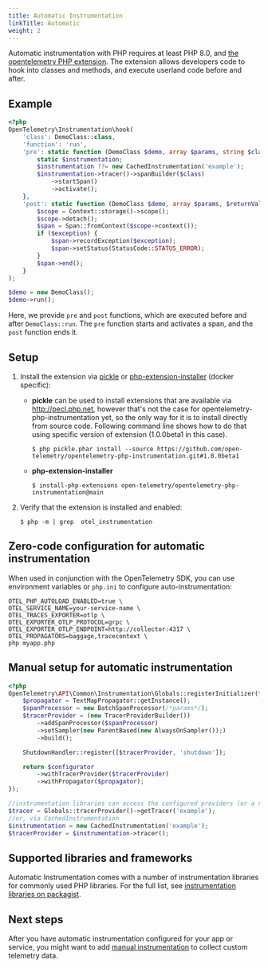 ```yaml
---
title: Automatic Instrumentation
linkTitle: Automatic
weight: 2
---
```


Automatic instrumentation with PHP requires at least PHP 8.0, and
[the opentelemetry PHP extension](https://github.com/open-telemetry/opentelemetry-php-instrumentation).
The extension allows developers code to hook into classes and methods,
and execute userland code before and after.

## Example

```php
<?php
OpenTelemetry\Instrumentation\hook(
    'class': DemoClass::class,
    'function': 'run',
    'pre': static function (DemoClass $demo, array $params, string $class, string $function, ?string $filename, ?int $lineno) use ($tracer) {
        static $instrumentation;
        $instrumentation ??= new CachedInstrumentation('example');
        $instrumentation->tracer()->spanBuilder($class)
            ->startSpan()
            ->activate();
    },
    'post': static function (DemoClass $demo, array $params, $returnValue, ?Throwable $exception) use ($tracer) {
        $scope = Context::storage()->scope();
        $scope->detach();
        $span = Span::fromContext($scope->context());
        if ($exception) {
            $span->recordException($exception);
            $span->setStatus(StatusCode::STATUS_ERROR);
        }
        $span->end();
    }
);

$demo = new DemoClass();
$demo->run();
```

Here, we provide `pre` and `post` functions, which are executed before and after
`DemoClass::run`. The `pre` function starts and activates a span, and the `post`
function ends it.

## Setup

1. Install the extension via [pickle](https://github.com/FriendsOfPHP/pickle) or [php-extension-installer](https://github.com/mlocati/docker-php-extension-installer) (docker specific):

    * **pickle** can be used to install extensions that are available via http://pecl.php.net, however that's not the case
    for opentelemetry-php-instrumentation yet, so the only way for it is to install directly from source code.
    Following command line shows how to do that using specific version of extension (1.0.0beta1 in this case).

        ```console
        $ php pickle.phar install --source https://github.com/open-telemetry/opentelemetry-php-instrumentation.git#1.0.0beta1
        ```
   
   *  **php-extension-installer**
        ```console
        $ install-php-extensions open-telemetry/opentelemetry-php-instrumentation@main
        ```

2. Verify that the extension is installed and enabled:

   ```console
   $ php -m | grep  otel_instrumentation
   ```

## Zero-code configuration for automatic instrumentation

When used in conjunction with the OpenTelemetry SDK, you can use environment
variables or `php.ini` to configure auto-instrumentation:

```console
OTEL_PHP_AUTOLOAD_ENABLED=true \
OTEL_SERVICE_NAME=your-service-name \
OTEL_TRACES_EXPORTER=otlp \
OTEL_EXPORTER_OTLP_PROTOCOL=grpc \
OTEL_EXPORTER_OTLP_ENDPOINT=http://collector:4317 \
OTEL_PROPAGATORS=baggage,tracecontext \
php myapp.php
```

## Manual setup for automatic instrumentation

```php
<?php
OpenTelemetry\API\Common\Instrumentation\Globals::registerInitializer(function (Configurator $configurator) {
    $propagator = TextMapPropagator::getInstance();
    $spanProcessor = new BatchSpanProcessor(/*params*/);
    $tracerProvider = (new TracerProviderBuilder())
        ->addSpanProcessor($spanProcessor)
        ->setSampler(new ParentBased(new AlwaysOnSampler());)
        ->build();

    ShutdownHandler::register([$tracerProvider, 'shutdown']);

    return $configurator
        ->withTracerProvider($tracerProvider)
        ->withPropagator($propagator);
});

//instrumentation libraries can access the configured providers (or a no-op implementation) via `Globals` 
$tracer = Globals::tracerProvider()->getTracer('example');
//or, via CachedInstrumentation
$instrumentation = new CachedInstrumentation('example');
$tracerProvider = $instrumentation->tracer();
```

## Supported libraries and frameworks

Automatic Instrumentation comes with a number of instrumentation libraries for commonly used PHP libraries.
For the full list, see [instrumentation libraries on packagist](https://packagist.org/search/?query=open-telemetry&tags=instrumentation).

## Next steps

After you have automatic instrumentation configured for your app or service, you
might want to add [manual instrumentation](../manual) to collect custom telemetry data.
